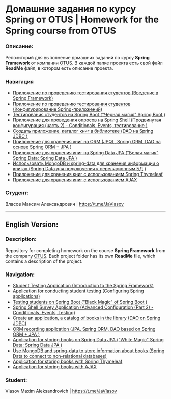 # Домашние задания по курсу Spring от OTUS | Homework for the Spring course from OTUS 

### Описание: 
Репозиторий для выполнение домашних заданий по курсу **Spring Framework** от компании [OTUS](https://otus.ru/).
В каждой папке проекта есть свой файл **ReadMe** файл, в котором есть описание проекта.

### Навигация
* [Приложение по проведению тестирования студентов (Введение в Spring Framework)](https://github.com/VlasovM/2023-11-otus-spring-vlasov/tree/master/springXMLConfig)
* [Приложение по проведению тестирования студентов (Конфигурирование Spring-приложений)](https://github.com/VlasovM/2023-11-otus-spring-vlasov/tree/master/springAnnotationConfig)
* [Тестирования студентов на Spring Boot ("Чёрная магия" Spring Boot )](https://github.com/VlasovM/2023-11-otus-spring-vlasov/tree/master/springBootCSVParser)
* [Приложение для проведения опросов на Spring Shell (Продвинутая конфигурация (часть 2) - Conditionals, Events, тестирование )](https://github.com/VlasovM/2023-11-otus-spring-vlasov/tree/master/springShell)
* [Создать приложение, каталог книг в библиотеке (DAO на Spring JDBC )](https://github.com/VlasovM/2023-11-otus-spring-vlasov/tree/master/springJDBC)
* [Приложение для хранения книг на ORM (JPQL, Spring ORM, DAO на основе Spring ORM + JPA )](https://github.com/VlasovM/2023-11-otus-spring-vlasov/tree/master/springJPA)
* [Приложение для хранения книг на Spring Data JPA ("Белая магия" Spring Data: Spring Data JPA )](https://github.com/VlasovM/2023-11-otus-spring-vlasov/tree/master/springDataJPA)
* [Использовать MongoDB и spring-data для хранения информации о книгах (Spring Data для подключения к нереляционным БД )](https://github.com/VlasovM/2023-11-otus-spring-vlasov/tree/master/springMongoDB)
* [Приложение для хранения книг с использованием Spring Thymeleaf](https://github.com/VlasovM/2023-11-otus-spring-vlasov/tree/master/springThymeleaf)
* [Приложение для хранения книг с использованием AJAX](https://github.com/VlasovM/2023-11-otus-spring-vlasov/tree/master/springAjax)

### Студент: 
Власов Максим Александрович | https://t.me/JaVlasov

---
## English Version:

### Description:
Repository for completing homework on the course **Spring Framework** from the company [OTUS](https://otus.ru/).
Each project folder has its own **ReadMe** file, which contains a description of the project.

### Navigation:
* [Student Testing Application (Introduction to the Spring Framework)](https://github.com/VlasovM/2023-11-otus-spring-vlasov/tree/master/springXMLConfig)
* [Application for conducting student testing (Configuring Spring applications)](https://github.com/VlasovM/2023-11-otus-spring-vlasov/tree/master/springAnnotationConfig)
* [Testing students on Spring Boot ("Black Magic" of Spring Boot )](https://github.com/VlasovM/2023-11-otus-spring-vlasov/tree/master/springBootCSVParser)
* [Spring Shell Survey Application (Advanced Configuration (Part 2) - Conditionals, Events, Testing)](https://github.com/VlasovM/2023-11-otus-spring-vlasov/tree/master/springShell)
* [Create an application, a catalog of books in the library (DAO on Spring JDBC)](https://github.com/VlasovM/2023-11-otus-spring-vlasov/tree/master/springJDBC)
* [ORM recording application (JPA, Spring ORM, DAO based on Spring ORM + JPA )](https://github.com/VlasovM/2023-11-otus-spring-vlasov/tree/master/springJPA)
* [Application for storing books on Spring Data JPA ("White Magic" Spring Data: Spring Data JPA )](https://github.com/VlasovM/2023-11-otus-spring-vlasov/tree/master/springDataJPA)
* [Use MongoDB and spring-data to store information about books (Spring Data to connect to non-relational databases)](https://github.com/VlasovM/2023-11-otus-spring-vlasov/tree/master/springMongoDB)
* [Application for storing books with Spring Thymeleaf](https://github.com/VlasovM/2023-11-otus-spring-vlasov/tree/master/springThymeleaf)
* [Application for storing books with AJAX](https://github.com/VlasovM/2023-11-otus-spring-vlasov/tree/master/springAjax)

### Student: 
Vlasov Maxim Aleksandrovich | https://t.me/JaVlasov
